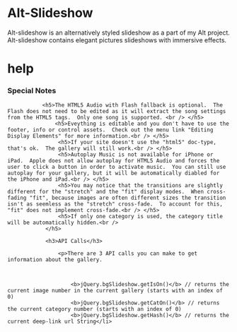 # Alt-Slideshow
Alt-slideshow is an alternatively styled slideshow as a part of my Alt project.
Alt-slideshow contains elegant pictures slideshows with immersive effects.

# help

<h3>Special Notes</h3>
                
               <h5>The HTML5 Audio with Flash fallback is optional.  The Flash does not need to be edited as it will extract the song settings from the HTML5 tags.  Only one song is supported. <br /> </h5>
                   <h5>Eveything is editable and you don't have to use the footer, info or control assets.  Check out the menu link "Editing Display Elements" for more information.<br /> </h5>
                    <h5>If your site doesn't use the "html5" doc-type, that's ok.  The gallery will still work.<br /> </h5>
                    <h5>Autoplay Music is not available for iPhone or iPad.  Apple does not allow autoplay for HTML5 Audio and forces the user to click a button in order to activate music.  You can still use autoplay for your gallery, but it will be automatically diabled for the iPhone and iPad.<br /> </h5>
                    <h5>You may notice that the transitions are slightly different for the "stretch" and the "fit" display modes.  When cross-fading "fit", because images are often different sizes the transition isn't as seemless as the "stretch" cross-fade.  To account for this, "fit" does not implement cross-fade.<br /> </h5>
                    <h5>If only one category is used, the category title will be automatically hidden.<br />
                </h5>
                
                <h3>API Calls</h3>
                
                	<p>There are 3 API calls you can make to get information about the gallery.
                
                	
                    
                    	<b>jQuery.bgSlideshow.getIsOn()</b> // returns the current image number in the current gallery (starts with an index of 0)
						<b>jQuery.bgSlideshow.getCatOn()</b> // returns the current category number (starts with an index of 0)
						<b>jQuery.bgSlideshow.getHash()</b> // returns the current deep-link url String</li>
                        
                    
                

